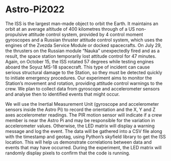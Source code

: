 # Astro-Pi2022

The ISS is the largest man-made object to orbit the Earth. It maintains an orbit at an average altitude of 400 kilometres through of a US non-propulsive attitude control system, provided by 4 control moment gyroscopes and a Russian thruster attitude control system, which uses the engines of the Zvezda Service Module or docked spacecrafts. On July 29, the thrusters on the Russian module “Nauka” unexpectedly fired  and as a result, the space station temporarily lost attitude control for 47 minutes. Again, on October 15, the ISS rotated  57 degrees while testing engines aboard the Soyuz MS-18 spacecraft.
This type of incident can cause serious structural damage to the Station, so they must be detected quickly to initiate emergency procedures. Our experiment aims to monitor the Station’s movement and rotation, providing attitude control warnings to the crew. We plan to collect data from gyroscope and accelerometer sensors and analyse then to identified events that might occur.


We will use the Inertial Measurement Unit (gyroscope and accelerometer sensors inside the Astro Pi) to record the orientation and the X, Y and Z axes accelerometer readings. The PIR motion sensor will indicate if a crew member is near the Astro Pi and may be responsible for the variation in accelerometer values. Otherwise, the LED matrix will display a warning message and log the event.
The data will be gathered into a CSV file along with the timestamp and geotag, using Python’s skyfield library to get the ISS location. This will help us demonstrate correlations between data and events that may have occurred. During the experiment, the LED matrix will randomly display pixels to confirm that the code is running.
